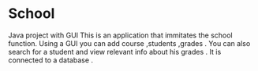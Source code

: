 # School
Java project with GUI
This is an application that immitates the school function.
Using a GUI you can add course ,students ,grades .
You can also search for a student and view relevant info about his grades .
It is connected to a database .
